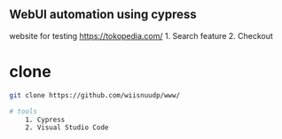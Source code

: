 ## WebUI automation using cypress
website for testing https://tokopedia.com/
    1. Search feature
    2. Checkout
# clone
```bash
git clone https://github.com/wiisnuudp/www/

# tools
    1. Cypress
    2. Visual Studio Code 
